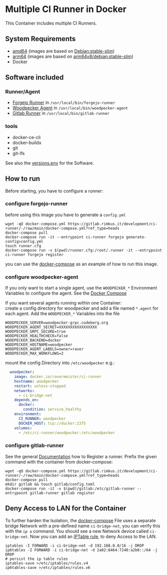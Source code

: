 # Multiple CI Runner in Docker
This Container includes multiple CI Runners.

## System Requirements
- [amd64](https://hub.docker.com/repository/docker/ravermeister/ci-runner/tags?name=amd64) (images are based on [Debian:stable-slim](https://hub.docker.com/_/debian/tags?name=stable-slim))
- [arm64](https://hub.docker.com/repository/docker/ravermeister/ci-runner/tags?name=arm64) (images are based on [arm64v8/debian:stable-slim](https://hub.docker.com/r/arm64v8/debian/tags?name=stable-slim))
- Docker

## Software included
### Runner/Agent
- [Forgejo Runner](https://code.forgejo.org/forgejo/runner/releases) in `/usr/local/bin/forgejo-runner`
- [Woodpecker Agent](https://github.com/woodpecker-ci/woodpecker/releases) in `/usr/local/bin/woodpecker-agent`
- [Gitlab Runner](https://gitlab.com/gitlab-org/gitlab-runner/-/releases) in `/usr/local/bin/gitlab-runner`

### tools
- docker-ce-cli
- docker-buildx
- git
- git-lfs

See also the [versions.env](https://gitlab.rimkus.it/development/ci-runner/-/blob/main/.env/versions.env?ref_type=heads) for the Software.

## How to run
Before starting, you have to configure a runner:

### configure forgejo-runner
before using this image you have to generate a `config.yml`
```shell
wget -qO docker-compose.yml https://gitlab.rimkus.it/development/ci-runner/-/raw/main/docker-compose.yml?ref_type=heads
docker-compose pull
docker-compose run -it --entrypoint ci-runner forgejo generate-config>config.yml
touch runner.cfg
docker-compose run -v $(pwd)/runner.cfg:/root/.runner -it --entrypoint ci-runner forgejo register
```

you can use the [docker-compose](https://gitlab.rimkus.it/development/ci-runner/-/blob/main/docker-compose.yml?ref_type=heads) as an example
of how to run this image. 

### configure woodpecker-agent
If you only want to start a single agent, 
use the `WOODPECKER_*` Environment Variables to configure the agent.
See the [Docker Compose](https://gitlab.rimkus.it/development/ci-runner/-/blob/main/docker-compose.yml?ref_type=heads) 

If you want several agents running within one Container:  
create a config directory for woodpecker and add a file named `*.agent` for each agent.
Add the `WOODPECKER_*` Variables into the file
```
WOODPECKER_SERVER=woodpecker-grpc.codeberg.org
WOODPECKER_AGENT_SECRET=XXXXXXXXXXXXXXXXX
WOODPECKER_GRPC_SECURE=true
WOODPECKER_HEALTHCHECK=false
WOODPECKER_BACKEND=docker
WOODPECKER_HOSTNAME=woodpecker
WOODPECKER_AGENT_LABELS=owner=raver
WOODPECKER_MAX_WORKFLOWS=2
```
mount the config Directory into `/etc/woodpecker` e.g.:  
```yaml
  woodpecker:
    image: docker.io/ravermeister/ci-runner
    hostname: woodpecker
    restart: unless-stopped
    networks:
      - ci-bridge-net
    depends_on:
      docker:
        condition: service_healthy
    environment:
      CI_RUNNER: woodpecker
      DOCKER_HOST: tcp://docker:2375
    volumes:
      - /etc/ci-runner/woodpecker:/etc/woodpecker
```
### configure gitlab-runner
See the general [Documentation](https://docs.gitlab.com/runner/register/) how to Register a runner.
Prefix the given command with the container from docker-compose:
```shell
wget -qO docker-compose.yml https://gitlab.rimkus.it/development/ci-runner/-/raw/main/docker-compose.yml?ref_type=heads
docker-compose pull
mkdir gitlab && touch gitlab/config.toml
docker-compose run -it -v $(pwd)/gitlab:/etc/gitlab-runner --entrypoint gitlab-runner gitlab register
```

## Deny Access to LAN for the Container
To further harden the Isolation,
the [docker-compose](https://gitlab.rimkus.it/development/ci-runner/-/blob/main/docker-compose.yml?ref_type=heads) File uses a separate bridge Network with a pre-defined name `ci-bridge-net`, 
you can verify this with the `ip a` command. You should see a new Network device called `ci-bridge-net`. 
Now you can add an [IPTable rule](https://stackoverflow.com/a/45121429), to deny Access to the LAN.

```shell
iptables -I FORWARD -i ci-bridge-net -d 192.168.0.0/16 -j DROP
ip6tables -I FORWARD -i ci-bridge-net -d 2a02:8464:7240:a2b0::/64 -j DROP
# persist the ip table rules
iptables-save >/etc/iptables/rules.v4
ip6tables-save >/etc/iptables/rules.v6
```